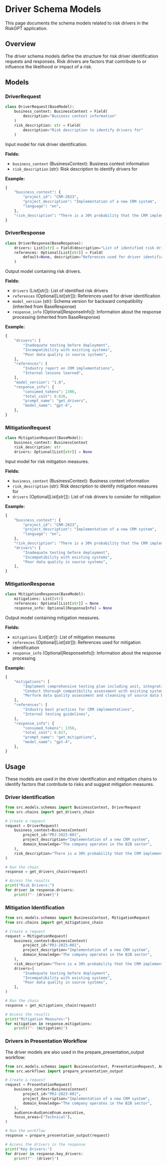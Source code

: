 # Driver Schema Models

This page documents the schema models related to risk drivers in the RiskGPT application.

## Overview

The driver schema models define the structure for risk driver identification requests and responses. Risk drivers are factors that contribute to or influence the likelihood or impact of a risk.

## Models

### DriverRequest

```python
class DriverRequest(BaseModel):
    business_context: BusinessContext = Field(
        description="Business context information"
    )
    risk_description: str = Field(
        description="Risk description to identify drivers for"
    )
```

Input model for risk driver identification.

**Fields:**
- `business_context` (BusinessContext): Business context information
- `risk_description` (str): Risk description to identify drivers for

**Example:**
```python
{
    "business_context": {
        "project_id": "CRM-2023",
        "project_description": "Implementation of a new CRM system",
        "language": "en",
    },
    "risk_description": "There is a 30% probability that the CRM implementation will experience critical technical failures within the first 3 months of deployment.",
}
```

### DriverResponse

```python
class DriverResponse(BaseResponse):
    drivers: List[str] = Field(description="List of identified risk drivers")
    references: Optional[List[str]] = Field(
        default=None, description="References used for driver identification"
    )
```

Output model containing risk drivers.

**Fields:**
- `drivers` (List[str]): List of identified risk drivers
- `references` (Optional[List[str]]): References used for driver identification
- `model_version` (str): Schema version for backward compatibility (inherited from BaseResponse)
- `response_info` (Optional[ResponseInfo]): Information about the response processing (inherited from BaseResponse)

**Example:**
```python
{
    "drivers": [
        "Inadequate testing before deployment",
        "Incompatibility with existing systems",
        "Poor data quality in source systems",
    ],
    "references": [
        "Industry report on CRM implementations",
        "Internal lessons learned",
    ],
    "model_version": "1.0",
    "response_info": {
        "consumed_tokens": 1300,
        "total_cost": 0.026,
        "prompt_name": "get_drivers",
        "model_name": "gpt-4",
    },
}
```

### MitigationRequest

```python
class MitigationRequest(BaseModel):
    business_context: BusinessContext
    risk_description: str
    drivers: Optional[List[str]] = None
```

Input model for risk mitigation measures.

**Fields:**
- `business_context` (BusinessContext): Business context information
- `risk_description` (str): Risk description to identify mitigation measures for
- `drivers` (Optional[List[str]]): List of risk drivers to consider for mitigation

**Example:**
```python
{
    "business_context": {
        "project_id": "CRM-2023",
        "project_description": "Implementation of a new CRM system",
        "language": "en",
    },
    "risk_description": "There is a 30% probability that the CRM implementation will experience critical technical failures within the first 3 months of deployment.",
    "drivers": [
        "Inadequate testing before deployment",
        "Incompatibility with existing systems",
        "Poor data quality in source systems",
    ],
}
```

### MitigationResponse

```python
class MitigationResponse(BaseModel):
    mitigations: List[str]
    references: Optional[List[str]] = None
    response_info: Optional[ResponseInfo] = None
```

Output model containing mitigation measures.

**Fields:**
- `mitigations` (List[str]): List of mitigation measures
- `references` (Optional[List[str]]): References used for mitigation identification
- `response_info` (Optional[ResponseInfo]): Information about the response processing

**Example:**
```python
{
    "mitigations": [
        "Implement comprehensive testing plan including unit, integration, and user acceptance testing",
        "Conduct thorough compatibility assessment with existing systems before deployment",
        "Perform data quality assessment and cleansing of source data before migration",
    ],
    "references": [
        "Industry best practices for CRM implementations",
        "Internal testing guidelines",
    ],
    "response_info": {
        "consumed_tokens": 1350,
        "total_cost": 0.027,
        "prompt_name": "get_mitigations",
        "model_name": "gpt-4",
    },
}
```

## Usage

These models are used in the driver identification and mitigation chains to identify factors that contribute to risks and suggest mitigation measures.

### Driver Identification

```python
from src.models.schemas import BusinessContext, DriverRequest
from src.chains import get_drivers_chain

# Create a request
request = DriverRequest(
    business_context=BusinessContext(
        project_id="PRJ-2023-001",
        project_description="Implementation of a new CRM system",
        domain_knowledge="The company operates in the B2B sector",
    ),
    risk_description="There is a 30% probability that the CRM implementation will experience critical technical failures within the first 3 months of deployment.",
)

# Run the chain
response = get_drivers_chain(request)

# Access the results
print("Risk Drivers:")
for driver in response.drivers:
    print(f"- {driver}")
```

### Mitigation Identification

```python
from src.models.schemas import BusinessContext, MitigationRequest
from src.chains import get_mitigations_chain

# Create a request
request = MitigationRequest(
    business_context=BusinessContext(
        project_id="PRJ-2023-001",
        project_description="Implementation of a new CRM system",
        domain_knowledge="The company operates in the B2B sector",
    ),
    risk_description="There is a 30% probability that the CRM implementation will experience critical technical failures within the first 3 months of deployment.",
    drivers=[
        "Inadequate testing before deployment",
        "Incompatibility with existing systems",
        "Poor data quality in source systems",
    ],
)

# Run the chain
response = get_mitigations_chain(request)

# Access the results
print("Mitigation Measures:")
for mitigation in response.mitigations:
    print(f"- {mitigation}")
```

### Drivers in Presentation Workflow

The driver models are also used in the prepare_presentation_output workflow:

```python
from src.models.schemas import BusinessContext, PresentationRequest, AudienceEnum
from src.workflows import prepare_presentation_output

# Create a request
request = PresentationRequest(
    business_context=BusinessContext(
        project_id="PRJ-2023-001",
        project_description="Implementation of a new CRM system",
        domain_knowledge="The company operates in the B2B sector",
    ),
    audience=AudienceEnum.executive,
    focus_areas=["Technical"],
)

# Run the workflow
response = prepare_presentation_output(request)

# Access the drivers in the response
print("Key Drivers:")
for driver in response.key_drivers:
    print(f"- {driver}")
```